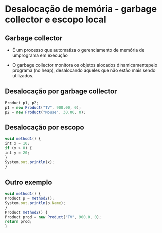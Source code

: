 # Desalocação de memória - garbage collector e escopo local
## Garbage collector
*  É um processo que automatiza o gerenciamento de memória de umprograma em execução

* O garbage collector monitora os objetos alocados dinamicamentepelo programa (no heap), desalocando aqueles que não estão mais sendo utilizados.


## Desalocação por garbage collector
~~~Javascript
Product p1, p2;
p1 = new Product("TV", 900.00, 0);
p2 = new Product("Mouse", 30.00, 0);
~~~


## Desalocação por escopo 
~~~Javascript
void method1() {
int x = 10;
if (x > 0) {
int y = 20;
}
System.out.println(x);
}
~~~


## Outro exemplo
~~~Javascript
void method1() {
Product p = method2();
System.out.println(p.Name);
}
Product method2() {
Product prod = new Product("TV", 900.0, 0);
return prod;
}
~~~
